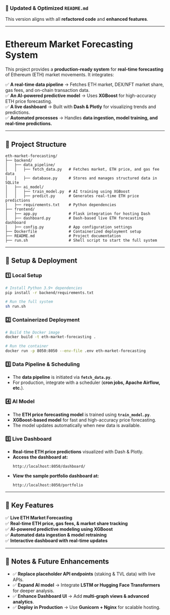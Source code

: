 ### **🚀 Updated & Optimized `README.md`**
This version aligns with all **refactored code** and **enhanced features**.

---

# **Ethereum Market Forecasting System**
This project provides a **production-ready system** for **real-time forecasting** of Ethereum (ETH) market movements. It integrates:

✅ **A real-time data pipeline** → Fetches ETH market, DEX/NFT market share, gas fees, and on-chain transaction data.  
✅ **An AI-powered predictive model** → Uses **XGBoost** for high-accuracy ETH price forecasting.  
✅ **A live dashboard** → Built with **Dash & Plotly** for visualizing trends and predictions.  
✅ **Automated processes** → Handles **data ingestion, model training, and real-time predictions.**  

---

## **📁 Project Structure**
```
eth-market-forecasting/
├── backend/
│   ├── data_pipeline/
│   │   ├── fetch_data.py   # Fetches market, ETH price, and gas fee data
│   │   ├── database.py     # Stores and manages structured data in SQLite
│   ├── ai_model/
│   │   ├── train_model.py  # AI training using XGBoost
│   │   ├── predict.py      # Generates real-time ETH price predictions
│   ├── requirements.txt    # Python dependencies
├── frontend/
│   ├── app.py              # Flask integration for hosting Dash
│   ├── dashboard.py        # Dash-based live ETH forecasting dashboard
│   ├── config.py           # App configuration settings
├── Dockerfile              # Containerized deployment setup
├── README.md               # Project documentation
├── run.sh                  # Shell script to start the full system
```

---

## **🚀 Setup & Deployment**
### **1️⃣ Local Setup**
```sh
# Install Python 3.9+ dependencies
pip install -r backend/requirements.txt

# Run the full system
sh run.sh
```

### **2️⃣ Containerized Deployment**
```sh
# Build the Docker image
docker build -t eth-market-forecasting .

# Run the container
docker run -p 8050:8050 --env-file .env eth-market-forecasting
```

### **3️⃣ Data Pipeline & Scheduling**
- The **data pipeline** is initiated via **`fetch_data.py`**.  
- For production, integrate with a scheduler (**cron jobs, Apache Airflow, etc.**).  

### **4️⃣ AI Model**
- The **ETH price forecasting model** is trained using **`train_model.py`**.
- **XGBoost-based model** for fast and high-accuracy price forecasting.
- The model updates automatically when new data is available.

### **5️⃣ Live Dashboard**
- **Real-time ETH price predictions** visualized with Dash & Plotly.
- **Access the dashboard at:**
  ```
  http://localhost:8050/dashboard/
  ```
- **View the sample portfolio dashboard at:**
  ```
  http://localhost:8050/portfolio
  ```

---

## **🔹 Key Features**
✅ **Live ETH Market Forecasting**  
✅ **Real-time ETH price, gas fees, & market share tracking**  
✅ **AI-powered predictive modeling using XGBoost**  
✅ **Automated data ingestion & model retraining**  
✅ **Interactive dashboard with real-time updates**  

---

## **🔹 Notes & Future Enhancements**
- ✅ **Replace placeholder API endpoints** (staking & TVL data) with live APIs.  
- ✅ **Expand AI model** → Integrate **LSTM or Hugging Face Transformers** for deeper analysis.  
- ✅ **Enhance Dashboard UI** → Add **multi-graph views & advanced analytics**.  
- ✅ **Deploy in Production** → Use **Gunicorn + Nginx** for scalable hosting.  
